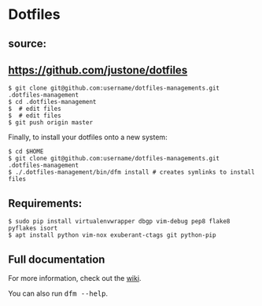 # Dotfiles

## source:
## https://github.com/justone/dotfiles

    $ git clone git@github.com:username/dotfiles-managements.git .dotfiles-management
    $ cd .dotfiles-management
    $  # edit files
    $  # edit files
    $ git push origin master

Finally, to install your dotfiles onto a new system:

    $ cd $HOME
    $ git clone git@github.com:username/dotfiles-managements.git .dotfiles-management
    $ ./.dotfiles-management/bin/dfm install # creates symlinks to install files

## Requirements:

    $ sudo pip install virtualenvwrapper dbgp vim-debug pep8 flake8 pyflakes isort
    $ apt install python vim-nox exuberant-ctags git python-pip

## Full documentation

For more information, check out the [wiki](http://github.com/justone/dotfiles/wiki).

You can also run <tt>dfm --help</tt>.
